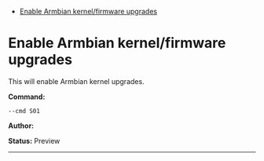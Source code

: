 - [Enable Armbian kernel/firmware upgrades](#s01)

<a id="s01" style="display:none;"></a>
# Enable Armbian kernel/firmware upgrades
This will enable Armbian kernel upgrades.

**Command:** 
~~~
--cmd S01
~~~

**Author:** 

**Status:** Preview



***

